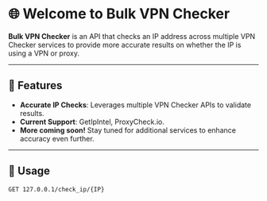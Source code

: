 # 🌐 Welcome to Bulk VPN Checker

**Bulk VPN Checker** is an API that checks an IP address across multiple VPN Checker services to provide more accurate results on whether the IP is using a VPN or proxy.

---

## 🚀 Features
- **Accurate IP Checks**: Leverages multiple VPN Checker APIs to validate results.
- **Current Support**: GetIpIntel, ProxyCheck.io.
- **More coming soon!** Stay tuned for additional services to enhance accuracy even further.

---

## 📖 Usage

```bash
GET 127.0.0.1/check_ip/{IP}